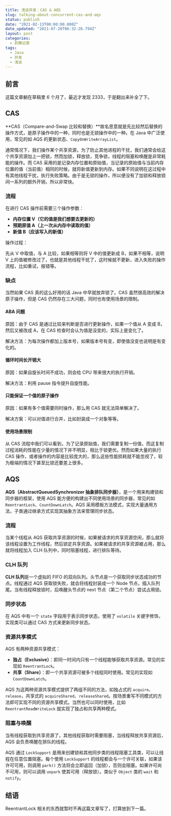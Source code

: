 ```yaml
---
title: 浅谈并发：CAS & AQS
slug: talking-about-concurrent-cas-and-aqs
status: publish
date: "2021-02-13T00:00:00.000Z"
date_updated: "2021-07-28T06:32:26.794Z"
layout: post
categories:
  - 折腾记录
tags:
  - Java
  - 并发
  - 浅谈
---
```


## 前言

这篇文章躺在草稿里 6 个月了，最近才发现 2333，于是翻出来补全了下。

## CAS

**CAS（Compare-and-Swap 比较和替换）**故名思意就是先比较然后替换的操作方式，是原子操作中的一种，同时也是无锁操作中的一种。在 Java 中广泛使用，常见的如 AQS 的更新状态、`CopyOnWriteArrayList`。

通常情况下，我们操作某个共享资源，为了防止其他进程的干扰，我们通常会给这个共享资源加上一把锁，然而加锁，释放锁，竞争锁，线程的阻塞和唤醒是非常耗能的操作。而 CAS 采用的是记录内存位置和原始值，当记录的原始值与当前内存位置的值（当前值）相同的时候，就将新值更新到内存。如果不同说明在这过程中有其他线程干扰，执行失败策略。由于是无锁的操作，所以便没有了加锁和释放锁间一系列的额外开销，所以非常快。

### 流程

在进行 CAS 操作前需要三个操作参数：

- **内存位置 V（它的值是我们想要去更新的）**
- **预期原值 A（上一次从内存中读取的值）**
- **新值 B（应该写入的新值）**

操作过程：

先从 V 中取值，与 A 比较，如果相等则将 V 中的值更新成 B，如果不相等，说明 V 上的值被修改过了，也就是其他线程干扰了，这时候就不更新，进入失败的操作流程，比如重试，报错等。

### 缺点

当然如果 CAS 真的这么好用的话 Java 中早就放弃锁了。CAS 虽然很高效的解决原子操作，但是 CAS 仍然存在三大问题，同时也有使用场景的限制。

#### ABA 问题

原因：由于 CAS 是通过比较来判断是否进行更新操作，如果一个值从 A 变成 B，然后又被改成 A，在 CAS 检查时会认为值是没变的，实际上是变化了。

解决方法：为每次操作都加上版本号，如果版本号有变，即使值没变也说明是有变化的。

#### 循环时间长开销大

原因：如果自旋长时间不成功，则会给 CPU 带来很大的执行开销。

解决方法：利用 pause 指令提升自旋性能。

#### 只能保证一个值的原子操作

原因：如果有多个值需要同时操作，那么用 CAS 就无法简单解决了。

解决方案：可以对值进行合并，比如封装成一个对象等等。

#### 使用场景限制

从 CAS 流程中我们可以看到，为了记录原始值，我们需要复制一份值，而这复制过程消耗的性能在少量的情况下并不明显，相比于锁更优。然而如果大量的执行 CAS 操作，或者操作的内容是比较庞大的，那么这些性能损耗就不能忽视了，较为极端的情况下甚至比锁还要差上很多。

## AQS

**AQS（AbstractQueuedSynchronizer 抽象排队同步器）**，是一个用来构建锁和同步器的框架，使用 AQS 能方便的构建出不同使用场景的同步器，常见的如 `ReentrantLock`、`CountDownLatch`。AQS 采用模板方法模式，实现大量通用方法，子类通过继承方式实现其抽象方法来管理同步状态。

### 流程

当某个线程从 AQS 获取共享资源的时候，如果被请求的共享资源空闲，那么就将该线程设置为工作线程，然后锁定共享资源。如果被请求的共享资源被占用，那么就将线程加入 CLH 队列中，同时阻塞线程，进行排队等待。

### CLH 队列

**CLH 队列**是一个虚拟的 FIFO 的双向队列。头节点是一个获取同步状态成功的节点。线程通过 AQS 获取锁失败，就会将线程封装成一个 Node 节点，插入队列尾。当有线程释放锁时，后唤醒头节点的 next 节点（第二个节点）尝试占用锁。

### 同步状态

在 AQS 中有一个 `state` 字段用于表示同步状态，使用了 `volatile` 关键字修饰，实现类可以通过 CAS 方式来更新同步状态。

### 资源共享模式

AQS 有两种资源共享模式：

- **独占（Exclusive）**：即同一时间内只有一个线程能够获取共享资源。常见的实现如 `ReentrantLock`。
- **共享（Share）**：即一个共享资源可被多个线程同时使用。常见的实现如 `CountDownLatch`。

AQS 为这两种资源共享模式提供了两组不同的方法，如独占式的 `acquire`、`release`，共享式的 `acquireShared`、`releaseShared`。按场景重写不同模式的方法即可实现不同的资源共享模式。当然也可以同时使用，比如 `ReentrantReadWriteLock` 就实现了独占和共享两种模式。

### 阻塞与唤醒

当有线程获取到共享资源了，其他线程获取时需要阻塞，当线程释放共享资源后，AQS 会负责唤醒在排队的线程。

AQS 通过 `LockSupport` 是用来创建锁和其他同步类的线程阻塞工具类，可以让线程在任意位置阻塞。每个使用 `LockSupport` 的线程都会与一个许可关联，如果该许可可用，则调用 `park()` 方法将会立即返回（加锁），否则会阻塞。如果许可尚不可用，则可以调用 `unpark` 使其可用（释放锁）。类似于 `Object` 类的 `wait` 和 `notify`。

## 结语

ReentrantLock 相关的东西就暂时不再这篇文章写了，打算放到下一篇。
